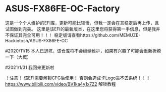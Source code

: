 # ASUS-FX86FE-OC-Factory
这是一个个人维护的EFI库，更新可能比较慢，但我一定会在其稳定后再上传，且试图做到完美。
这里是该EFI的最新版本，在这里您将获得第一手信息，但是我并不保证其完全可用！！！
稳定版请查看https://github.com/MEMUZE-Hackintosh/ASUS-FX86FE-OC

#2020/11/15 
本人已退坑，该仓库将不会继续维护，如果有兴趣了可能会重新折腾一下（大概）

#2021/1/31
我回来更新啦

！注意！
该EFI需要解锁CFG后使用！
否则会造成卡Logo进不去系统！！！
https://www.bilibili.com/video/BV1ka4y1x7Z2
解锁教程
